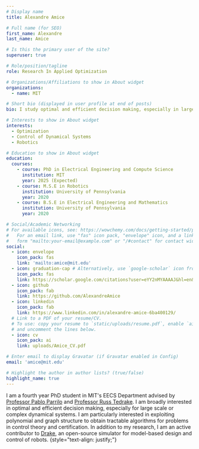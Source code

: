 ```yaml
---
# Display name
title: Alexandre Amice

# Full name (for SEO)
first_name: Alexandre
last_name: Amice

# Is this the primary user of the site?
superuser: true

# Role/position/tagline
role: Research In Applied Optimization

# Organizations/Affiliations to show in About widget
organizations:
  - name: MIT

# Short bio (displayed in user profile at end of posts)
bio: I study optimal and efficient decision making, especially in large-scale and complex dynamical systems.

# Interests to show in About widget
interests:
  - Optimization
  - Control of Dynamical Systems
  - Robotics

# Education to show in About widget
education:
  courses:
    - course: PhD in Electrical Engineering and Compute Science
      institution: MIT
      year: 2025 (Expected)
    - course: M.S.E in Robotics
      institution: University of Pennsylvania
      year: 2020
    - course: B.S.E in Electrical Engineering and Mathematics
      institution: University of Pennsylvania
      year: 2020

# Social/Academic Networking
# For available icons, see: https://wowchemy.com/docs/getting-started/page-builder/#icons
#   For an email link, use "fas" icon pack, "envelope" icon, and a link in the
#   form "mailto:your-email@example.com" or "/#contact" for contact widget.
social:
  - icon: envelope
    icon_pack: fas
    link: 'mailto:amice@mit.edu'
  - icon: graduation-cap # Alternatively, use `google-scholar` icon from `ai` icon pack
    icon_pack: fas
    link: https://scholar.google.com/citations?user=eYY2nMYAAAAJ&hl=en&oi=ao
  - icon: github
    icon_pack: fab
    link: https://github.com/AlexandreAmice
  - icon: linkedin
    icon_pack: fab
    link: https://www.linkedin.com/in/alexandre-amice-6ba400129/
  # Link to a PDF of your resume/CV.
  # To use: copy your resume to `static/uploads/resume.pdf`, enable `ai` icons in `params.yaml`,
  # and uncomment the lines below.
  - icon: cv
    icon_pack: ai
    link: uploads/Amice_CV.pdf

# Enter email to display Gravatar (if Gravatar enabled in Config)
email: 'amice@mit.edu'

# Highlight the author in author lists? (true/false)
highlight_name: true
---
```


I am a fourth year PhD student in MIT's EECS Department advised by [Professor Pablo Parrilo](https://www.mit.edu/~parrilo/) and [Professor Russ Tedrake](https://groups.csail.mit.edu/locomotion/russt.html). I am broadly interested in optimal and efficient decision making, especially for large scale or complex dynamical systems. I am particularly interested in exploiting polynomial and graph structure to obtain tractable algorithms for problems in control theory and certification. In addition to my research, I am an active contributor to [Drake](https://drake.mit.edu/), an open-source simulator for model-based design and control of robots.
{style="text-align: justify;"}
